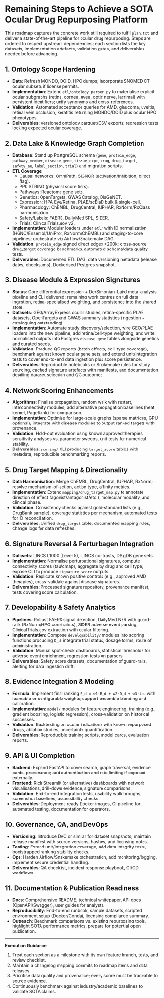 # Remaining Steps to Achieve a SOTA Ocular Drug Repurposing Platform

This roadmap captures the concrete work still required to fulfil `plan.txt` and deliver a state-of-the-art pipeline for ocular drug repurposing. Steps are ordered to respect upstream dependencies; each section lists the key datasets, implementation artefacts, validation gates, and deliverables needed before advancing.

## 1. Ontology Scope Hardening
- **Data**: Refresh MONDO, DOID, HPO dumps; incorporate SNOMED CT ocular subsets if license permits.
- **Implementation**: Extend `etl/ontology_parser.py` to materialise explicit ocular subgraphs (retina, cornea, uvea, optic nerve, lacrimal) with persistent identifiers; unify synonyms and cross-references.
- **Validation**: Automated acceptance queries for AMD, glaucoma, uveitis, retinal vein occlusion, keratitis returning MONDO/DOID plus ocular HPO phenotypes.
- **Deliverables**: Versioned ontology parquet/CSV exports; regression tests locking expected ocular coverage.

## 2. Data Lake & Knowledge Graph Completion
- **Database**: Stand up PostgreSQL schema (`gene`, `protein_edge`, `pathway_member`, `disease_gene`, `tissue_expr`, `drug`, `drug_target`, `safety_ae`, `label_section`, `trial`) and migration scripts.
- **ETL Coverage**:
  - Causal networks: OmniPath, SIGNOR (activation/inhibition, direct flag).
  - PPI: STRING (physical score tiers).
  - Pathways: Reactome gene sets.
  - Genetics: OpenTargets, GWAS Catalog, DisGeNET.
  - Expression: HPA Eye/Retina, PLAE/scEiaD bulk & single-cell.
  - Pharmacology: ChEMBL, DrugCentral, IUPHAR, RxNorm/RxClass harmonisation.
  - Safety/Labels: FAERS, DailyMed SPL, SIDER.
  - Trials: ClinicalTrials.gov v2.
- **Implementation**: Modular loaders under `etl/` with ID normalization (HGNC/Ensembl/UniProt, RxNorm/ChEMBL) and staging-to-core pipelines; orchestrate via Airflow/Snakemake DAG.
- **Validation**: `protein_edge` signed direct edges >200k; cross-source drug_target coverage benchmarks; automated schema/data quality tests.
- **Deliverables**: Documented ETL DAG, data versioning metadata (release dates, checksums), Dockerised Postgres snapshot.

## 3. Disease Module & Expression Signatures
- **Status**: Core differential expression + DerSimonian–Laird meta-analysis pipeline and CLI delivered; remaining work centres on full data ingestion, retina-specialised weighting, and persistence into the shared store.
- **Datasets**: GEO/ArrayExpress ocular studies, retina-specific PLAE datasets, OpenTargets and GWAS summary statistics (ingestion + cataloguing outstanding).
- **Implementation**: Automate study discovery/selection, wire GEO/PLAE loaders into the new pipeline, add retina/cell-type weighting, and write normalised outputs into Postgres `disease_gene` tables alongside genetics and curated seeds.
- **Validation**: Produce QC reports (batch effects, cell-type coverage), benchmark against known ocular gene sets, and extend unit/integration tests to cover end-to-end data ingestion plus score persistence.
- **Deliverables**: Reproducible notebooks or Snakemake rules for study sourcing, cached signature artefacts with manifests, and documentation detailing dataset selection and QC outcomes.

## 4. Network Scoring Enhancements
- **Algorithms**: Finalise propagation, random walk with restart, interconnectivity modules; add alternative propagation baselines (heat kernel, PageRank) for comparison.
- **Implementation**: Optimise for large-scale graphs (sparse matrices, GPU optional); integrate with disease modules to output ranked targets with provenance.
- **Validation**: Hold-out evaluation using known approved therapies, sensitivity analyses vs. parameter sweeps, unit tests for numerical stability.
- **Deliverables**: `scoring/` CLI producing `target_score` tables with metadata, reproducible benchmarking reports.

## 5. Drug Target Mapping & Directionality
- **Data Harmonisation**: Merge ChEMBL, DrugCentral, IUPHAR, RxNorm; resolve mechanism-of-action, action type, affinity metrics.
- **Implementation**: Extend `mapping/drug_target_map.py` to annotate direction of effect (agonist/antagonist/etc.), molecular modality, and clinical phase.
- **Validation**: Consistency checks against gold-standard lists (e.g., DrugBank sample), coverage statistics per mechanism, automated tests for ID reconciliation.
- **Deliverables**: Unified `drug_target` table, documented mapping rules, change logs for data refreshes.

## 6. Signature Reversal & Perturbagen Integration
- **Datasets**: LINCS L1000 (Level 5), iLINCS contrasts, DSigDB gene sets.
- **Implementation**: Normalise perturbational signatures, compute connectivity scores (tau/cmap), aggregate by drug and cell type; expose CLI to produce `signature_score` outputs.
- **Validation**: Replicate known positive controls (e.g., approved AMD therapies), cross-validate against disease signatures.
- **Deliverables**: Processed signature repository, provenance manifest, tests covering score calculation.

## 7. Developability & Safety Analytics
- **Pipelines**: Robust FAERS signal detection, DailyMed NER with guard-rails (RxNorm/HPO constraints), SIDER adverse event parsing, ClinicalTrials.gov extraction with ocular filtering.
- **Implementation**: Compose `developability/` modules into scoring functions producing `D_d`; integrate trial status, dosage forms, route of administration.
- **Validation**: Manual spot-check dashboards, statistical thresholds for adverse event enrichment, regression tests on parsers.
- **Deliverables**: Safety score datasets, documentation of guard-rails, alerting for data ingestion drift.

## 8. Evidence Integration & Modeling
- **Formula**: Implement final ranking `F_d = w1·R_d + w2·D_d + w3·tau` with learnable or configurable weights; support ensemble blending and calibration.
- **Implementation**: `model/` modules for feature engineering, training (e.g., gradient boosting, logistic regression), cross-validation on historical successes.
- **Validation**: Backtesting on ocular indications with known repurposed drugs, ablation studies, uncertainty quantification.
- **Deliverables**: Reproducible training scripts, model cards, evaluation reports.

## 9. API & UI Completion
- **Backend**: Expand FastAPI to cover search, graph traversal, evidence cards, provenance; add authentication and rate limiting if exposed externally.
- **Frontend**: Rich Streamlit (or alternative) dashboards with network visualisations, drill-down evidence, signature comparisons.
- **Validation**: End-to-end integration tests, usability walkthroughs, screenshot baselines, accessibility checks.
- **Deliverables**: Deployment-ready Docker images, CI pipeline for automated testing, documentation for operators.

## 10. Governance, QA, and DevOps
- **Versioning**: Introduce DVC or similar for dataset snapshots; maintain release manifest with source versions, hashes, and licensing notes.
- **Testing**: Extend unit/integration coverage, add data integrity tests, bootstrapped ranking stability checks.
- **Ops**: Harden Airflow/Snakemake orchestration, add monitoring/logging, implement secure credential handling.
- **Deliverables**: QA checklist, incident response playbook, CI/CD workflows.

## 11. Documentation & Publication Readiness
- **Docs**: Comprehensive README, technical whitepaper, API docs (OpenAPI/Swagger), user guides for analysts.
- **Reproducibility**: End-to-end runbook, sample datasets, scripted environment setup (Docker/Conda), licensing compliance summary.
- **Outreach**: Benchmark comparisons vs. existing repurposing tools, highlight SOTA performance metrics, prepare for potential open publication.

---

**Execution Guidance**
1. Treat each section as a milestone with its own feature branch, tests, and review checklist.
2. Maintain a changelog mapping commits to roadmap items and data releases.
3. Prioritise data quality and provenance; every score must be traceable to source evidence.
4. Continuously benchmark against industry/academic baselines to validate SOTA claims.
